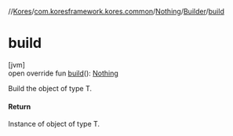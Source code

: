 //[Kores](../../../../index.md)/[com.koresframework.kores.common](../../index.md)/[Nothing](../index.md)/[Builder](index.md)/[build](build.md)

# build

[jvm]\
open override fun [build](build.md)(): [Nothing](../index.md)

Build the object of type T.

#### Return

Instance of object of type T.

